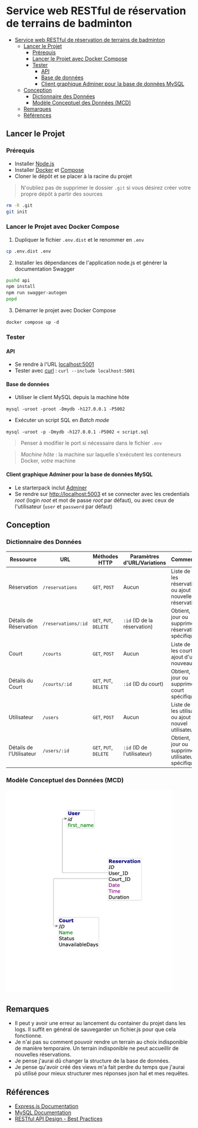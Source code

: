 # Service web RESTful de réservation de terrains de badminton

- [Service web RESTful de réservation de terrains de badminton](#service-web-restful-de-réservation-de-terrains-de-badminton)
  - [Lancer le Projet](#lancer-le-projet)
    - [Prérequis](#prérequis)
    - [Lancer le Projet avec Docker Compose](#lancer-le-projet-avec-docker-compose)
    - [Tester](#tester)
      - [API](#api)
      - [Base de données](#base-de-données)
      - [Client graphique Adminer pour la base de données MySQL](#client-graphique-adminer-pour-la-base-de-données-mysql)
  - [Conception](#conception)
    - [Dictionnaire des Données](#dictionnaire-des-données)
    - [Modèle Conceptuel des Données (MCD)](#modèle-conceptuel-des-données-mcd)
  - [Remarques](#remarques)
  - [Références](#références)


## Lancer le Projet

### Prérequis

- Installer [Node.js](https://nodejs.org/en)
- Installer [Docker](https://www.docker.com/get-started/) et [Compose](https://docs.docker.com/compose/)
- Cloner le dépôt et se placer à la racine du projet

> N'oubliez pas de supprimer le dossier `.git` si vous désirez créer votre propre dépôt à partir des sources

~~~bash
rm -R .git
git init 
~~~

### Lancer le Projet avec Docker Compose

1.  Dupliquer le fichier `.env.dist` et le renommer en `.env`

~~~bash
cp .env.dist .env
~~~

2.  Installer les dépendances de l'application node.js et générer la documentation Swagger

~~~bash
pushd api
npm install
npm run swagger-autogen
popd
~~~

3.  Démarrer le projet avec Docker Compose

`docker compose up -d`

### Tester

#### API

- Se rendre à l'URL [localhost:5001](http://localhost:5001/)
- Tester avec [curl](https://curl.se/) : `curl --include localhost:5001`

#### Base de données

- Utiliser le client MySQL depuis la machine hôte

`mysql -uroot -proot -Dmydb -h127.0.0.1 -P5002`

- Exécuter un script SQL en _Batch mode_

`mysql -uroot -p -Dmydb -h127.0.0.1 -P5002 < script.sql`

> Penser à modifier le port si nécessaire dans le fichier `.env`

> _Machine hôte_ : la machine sur laquelle s'exécutent les conteneurs Docker, _votre_ machine

#### Client graphique Adminer pour la base de données MySQL

- Le starterpack inclut [Adminer](https://www.adminer.org/)
- Se rendre sur [http://localhost:5003](http://localhost:5003/) et se connecter avec les credentials _root_ (login _root_ et mot de passe _root_ par défaut), ou avec ceux de l'utilisateur (`user` et `password` par défaut)

## Conception

### Dictionnaire des Données


| Ressource | URL       | Méthodes HTTP | Paramètres d'URL/Variations | Commentaires                                         |
| --------- | --------- | ------------- | --------------------------- | ---------------------------------------------------- |
| Réservation | `/reservations` | `GET`, `POST` | Aucun                       | Liste de toutes les réservations ou ajout d'une nouvelle réservation |
| Détails de Réservation | `/reservations/:id` | `GET`, `PUT`, `DELETE` | `:id` (ID de la réservation) | Obtient, met à jour ou supprime une réservation spécifique |
| Court     | `/courts` | `GET`, `POST` | Aucun                       | Liste de tous les courts ou ajout d'un nouveau court |
| Détails du Court | `/courts/:id` | `GET`, `PUT`, `DELETE` | `:id` (ID du court)         | Obtient, met à jour ou supprime un court spécifique |
| Utilisateur | `/users` | `GET`, `POST` | Aucun                       | Liste de tous les utilisateurs ou ajout d'un nouvel utilisateur |
| Détails de l'Utilisateur | `/users/:id` | `GET`, `PUT`, `DELETE` | `:id` (ID de l'utilisateur) | Obtient, met à jour ou supprime un utilisateur spécifique |

### Modèle Conceptuel des Données (MCD)

<img width="451" alt="MCD" src="./ressources/api-mcd-theo-facorat.png">

<!-- 
Ce n'est pas un MCD, mais un Modèle Logique de Données Relationnel. Sur un MCD, il n'est pas question de modèle relationnel et les clefs étrangères ne doivent pas apparaître. Ces contraintes sont dérivées des associations et de leurs cardinalités à partir du MCD.

Le niveau conceptuel des données (MCD) décrit les entités du monde réel, en termes d'objets, de propriétés et de relations, indépendamment de toute technique d'organisation et d'implémentation des données.

Ce modèle se concrétise par des schémas UML ou entités-associations (Merise) représentant la structure du système d'information, du point de vue des données. Doivent y figurer les données (label, type) regroupées par entité et indentifiées par un identifiant, les associations et leurs cardinalités.

 -->

## Remarques

- Il peut y avoir une erreur au lancement du container du projet dans les logs. Il suffit en général de sauvegarder un fichier.js pour que cela fonctionne.
- Je n'ai pas su comment pouvoir rendre un terrain au choix indisponible de manière temporaire.
  Un terrain indisponible ne peut accueillir de nouvelles réservations.
- Je pense j'aurai dû changer la structure de la base de données.
- Je pense qu'avoir créé des views m'a fait perdre du temps que j'aurai pû utilisé pour mieux structurer mes réponses json hal et mes requêtes.

<!-- 
En effet, c'est dommage. Le but de ce module est de créer une API RESTful, un service web qui doit être consommé par des programmes et non par des humains (HTML). D'autant plus que le dossier views et les vues ne sont pas présentes sur le dépôt pour une raison que j'ignore, ce qui fait qu'aucune représentation de ressource ne peut être servie (erreur 500)
 -->

## Références

- [Express.js Documentation](https://expressjs.com/)
- [MySQL Documentation](https://dev.mysql.com/doc/)
- [RESTful API Design - Best Practices](https://restfulapi.net/)
